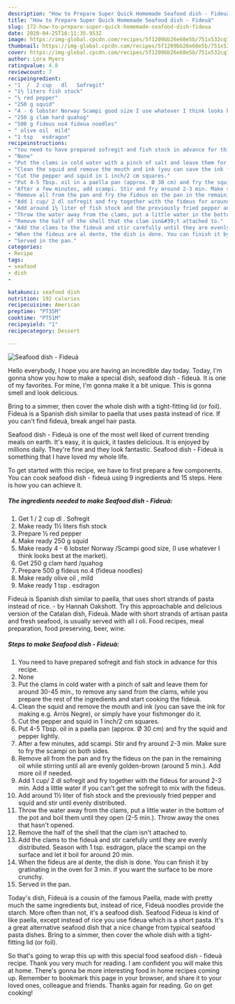 ```yaml
---
description: "How to Prepare Super Quick Homemade Seafood dish - Fideuà"
title: "How to Prepare Super Quick Homemade Seafood dish - Fideuà"
slug: 172-how-to-prepare-super-quick-homemade-seafood-dish-fideua
date: 2020-04-25T16:11:35.953Z
image: https://img-global.cpcdn.com/recipes/5f1209bb26e68e5b/751x532cq70/seafood-dish-fideua-recipe-main-photo.jpg
thumbnail: https://img-global.cpcdn.com/recipes/5f1209bb26e68e5b/751x532cq70/seafood-dish-fideua-recipe-main-photo.jpg
cover: https://img-global.cpcdn.com/recipes/5f1209bb26e68e5b/751x532cq70/seafood-dish-fideua-recipe-main-photo.jpg
author: Lora Myers
ratingvalue: 4.8
reviewcount: 7
recipeingredient:
- "1  /  2 cup   dl   Sofregit"
- "1½ liters fish stock"
- "½ red pepper"
- "250 g squid"
- "4 - 6 lobster Norway Scampi good size I use whatever I think looks best at the market"
- "250 g clam hard quahog"
- "500 g fideus no4 fideua noodles"
- " olive oil  mild"
- "1 tsp   esdragon"
recipeinstructions:
- "You need to have prepared sofregit and fish stock in advance for this recipe."
- "None"
- "Put the clams in cold water with a pinch of salt and leave them for around 30-45 min., to remove any sand from the clams, while you prepare the rest of the ingredients and start cooking the fideuà."
- "Clean the squid and remove the mouth and ink (you can save the ink for making e.g. Arròs Negre), or simply have your fishmonger do it."
- "Cut the pepper and squid in 1 inch/2 cm squares."
- "Put 4-5 Tbsp. oil in a paella pan (approx. Ø 30 cm) and fry the squid and pepper lightly."
- "After a few minutes, add scampi. Stir and fry around 2-3 min. Make sure to fry the scampi on both sides."
- "Remove all from the pan and fry the fideus on the pan in the remaining oil while stirring until all are evenly golden-brown (around 5 min.). Add more oil if needed."
- "Add 1 cup/ 2 dl sofregit and fry together with the fideus for around 2-3 min. Add a little water if you can&#39;t get the sofregit to mix with the fideus."
- "Add around 1½ liter of fish stock and the previously fried pepper and squid and stir until evenly distributed."
- "Throw the water away from the clams, put a little water in the bottom of the pot and boil them until they open (2-5 min.). Throw away the ones that hasn&#39;t opened."
- "Remove the half of the shell that the clam isn&#39;t attached to."
- "Add the clams to the fideuà and stir carefully until they are evenly distributed. Season with 1 tsp. esdragon, place the scampi on the surface and let it boil for around 20 min."
- "When the fideus are al dente, the dish is done. You can finish it by gratinating in the oven for 3 min. if you want the surface to be more crunchy."
- "Served in the pan."
categories:
- Recipe
tags:
- seafood
- dish
- 

katakunci: seafood dish  
nutrition: 192 calories
recipecuisine: American
preptime: "PT35M"
cooktime: "PT51M"
recipeyield: "1"
recipecategory: Dessert

---
```



![Seafood dish - Fideuà](https://img-global.cpcdn.com/recipes/5f1209bb26e68e5b/751x532cq70/seafood-dish-fideua-recipe-main-photo.jpg)

Hello everybody, I hope you are having an incredible day today. Today, I'm gonna show you how to make a special dish, seafood dish - fideuà. It is one of my favorites. For mine, I'm gonna make it a bit unique. This is gonna smell and look delicious.

Bring to a simmer, then cover the whole dish with a tight-fitting lid (or foil). Fideuà is a Spanish dish similar to paella that uses pasta instead of rice. If you can&#39;t find fideuà, break angel hair pasta.

Seafood dish - Fideuà is one of the most well liked of current trending meals on earth. It's easy, it is quick, it tastes delicious. It is enjoyed by millions daily. They're fine and they look fantastic. Seafood dish - Fideuà is something that I have loved my whole life.


To get started with this recipe, we have to first prepare a few components. You can cook seafood dish - fideuà using 9 ingredients and 15 steps. Here is how you can achieve it.

<!--inarticleads1-->

##### The ingredients needed to make Seafood dish - Fideuà:

1. Get 1  /  2 cup   dl .  Sofregit
1. Make ready 1½ liters fish stock
1. Prepare ½ red pepper
1. Make ready 250 g squid
1. Make ready 4 - 6 lobster Norway /Scampi good size, (I use whatever I think looks best at the market).
1. Get 250 g clam hard /quahog
1. Prepare 500 g fideus no.4 (fideua noodles)
1. Make ready  olive oil , mild
1. Make ready 1 tsp .  esdragon


Fideuà is Spanish dish similar to paella, that uses short strands of pasta instead of rice. - by Hannah Oakshott. Try this approachable and delicious version of the Catalan dish, Fideuà. Made with short strands of artisan pasta and fresh seafood, is usually served with all i oli. Food recipes, meal preparation, food preserving, beer, wine. 

<!--inarticleads2-->

##### Steps to make Seafood dish - Fideuà:

1. You need to have prepared sofregit and fish stock in advance for this recipe.
1. None
1. Put the clams in cold water with a pinch of salt and leave them for around 30-45 min., to remove any sand from the clams, while you prepare the rest of the ingredients and start cooking the fideuà.
1. Clean the squid and remove the mouth and ink (you can save the ink for making e.g. Arròs Negre), or simply have your fishmonger do it.
1. Cut the pepper and squid in 1 inch/2 cm squares.
1. Put 4-5 Tbsp. oil in a paella pan (approx. Ø 30 cm) and fry the squid and pepper lightly.
1. After a few minutes, add scampi. Stir and fry around 2-3 min. Make sure to fry the scampi on both sides.
1. Remove all from the pan and fry the fideus on the pan in the remaining oil while stirring until all are evenly golden-brown (around 5 min.). Add more oil if needed.
1. Add 1 cup/ 2 dl sofregit and fry together with the fideus for around 2-3 min. Add a little water if you can&#39;t get the sofregit to mix with the fideus.
1. Add around 1½ liter of fish stock and the previously fried pepper and squid and stir until evenly distributed.
1. Throw the water away from the clams, put a little water in the bottom of the pot and boil them until they open (2-5 min.). Throw away the ones that hasn&#39;t opened.
1. Remove the half of the shell that the clam isn&#39;t attached to.
1. Add the clams to the fideuà and stir carefully until they are evenly distributed. Season with 1 tsp. esdragon, place the scampi on the surface and let it boil for around 20 min.
1. When the fideus are al dente, the dish is done. You can finish it by gratinating in the oven for 3 min. if you want the surface to be more crunchy.
1. Served in the pan.


Today&#39;s dish, Fideuà is a cousin of the famous Paella, made with pretty much the same ingredients but, instead of rice, Fideuà noodles provide the starch. More often than not, it&#39;s a seafood dish. Seafood Fideua is kind of like paella, except instead of rice you use fideua which is a short pasta. It&#39;s a great alternative seafood dish that a nice change from typical seafood pasta dishes. Bring to a simmer, then cover the whole dish with a tight-fitting lid (or foil). 

So that's going to wrap this up with this special food seafood dish - fideuà recipe. Thank you very much for reading. I am confident you will make this at home. There's gonna be more interesting food in home recipes coming up. Remember to bookmark this page in your browser, and share it to your loved ones, colleague and friends. Thanks again for reading. Go on get cooking!
